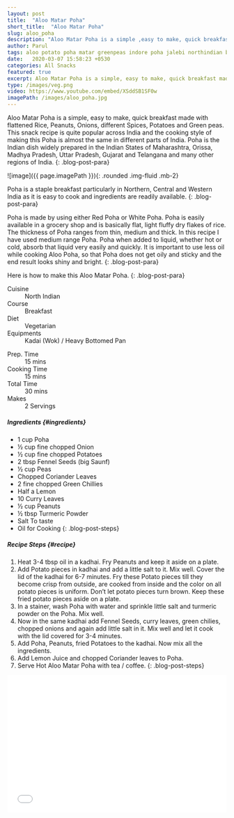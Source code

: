 ```yaml
---
layout: post
title:  "Aloo Matar Poha"
short_title:  "Aloo Matar Poha"
slug: aloo_poha
description: "Aloo Matar Poha is a simple ,easy to make, quick breakfast recipe made with beaten Rice, Peanuts, Onions, different Spices, Potatoes and Green peas. This snack recipe is quite popular across India and the cooking style of making this poha is almost the same in different parts of India. "
author: Parul
tags: aloo potato poha matar greenpeas indore poha jalebi northindian breakfast staple flattened rice peanuts quick easy indianbreakfast streetfood teatime snack eveningsnack kidstiffin ideas lunchbox foodyindianmom youtube likes food foodie foodlovers popular snack lessoil fit diet recipe kandapoha fluffy ujjainpoha
date:   2020-03-07 15:58:23 +0530
categories: All Snacks
featured: true
excerpt: Aloo Matar Poha is a simple, easy to make, quick breakfast made with flattened Rice, Peanuts, Onions, different Spices, Potatoes and Green peas.
type: /images/veg.png
video: https://www.youtube.com/embed/XSddSB1SF0w
imagePath: /images/aloo_poha.jpg
---
```


Aloo Matar Poha is a simple, easy to make, quick breakfast made with flattened Rice, Peanuts, Onions, different Spices, Potatoes and Green peas. This snack recipe is quite popular across India and the cooking style of making this Poha is almost the same in different parts of India. Poha is the Indian dish widely prepared in the Indian States of Maharashtra, Orissa, Madhya Pradesh, Uttar Pradesh, Gujarat and Telangana and many other regions of India.
{: .blog-post-para}

![image]({{ page.imagePath }}){: .rounded .img-fluid .mb-2}

Poha is a staple breakfast particularly in Northern, Central and Western India as it is easy to cook and ingredients are readily available.
{: .blog-post-para}

Poha is made by using either Red Poha or White Poha. Poha is easily available in a grocery shop and is basically flat, light fluffy dry flakes of rice. The thickness of Poha ranges from thin, medium and thick. In this recipe I have used medium range Poha. Poha when added to liquid, whether hot or cold, absorb that liquid very easily and quickly. It is important to use less oil while cooking Aloo Poha, so that Poha does not get oily and sticky and the end result looks shiny and bright.
{: .blog-post-para}

Here is how to make this Aloo Matar Poha.
{: .blog-post-para}

<div class="row">
    <div class="col-md-6">
        <dl class="row">
            <dt class="col-sm-4">Cuisine</dt><dd class="col-sm-7">North Indian</dd>
            <dt class="col-sm-4">Course</dt><dd class="col-sm-7">Breakfast</dd>
            <dt class="col-sm-4">Diet</dt><dd class="col-sm-7">Vegetarian</dd>
            <dt class="col-sm-4">Equipments</dt><dd class="col-sm-7">Kadai (Wok) / Heavy Bottomed Pan</dd>
        </dl>
    </div>
    <div class="col-md-6">
        <dl class="row">
            <dt class="col-sm-5">Prep. Time</dt><dd class="col-sm-7">15 mins</dd>
            <dt class="col-sm-5">Cooking Time</dt><dd class="col-sm-7">15 mins</dd>
            <dt class="col-sm-5">Total Time</dt><dd class="col-sm-7">30 mins</dd>
            <dt class="col-sm-5">Makes</dt><dd class="col-sm-7">2 Servings</dd>
        </dl>
    </div>
</div>



##### **Ingredients** {#ingredients}
- 1 cup Poha
- ½ cup fine chopped Onion
- ½ cup fine chopped Potatoes
- 2 tbsp Fennel Seeds (big Saunf)
- ½ cup Peas
- Chopped Coriander Leaves
- 2 fine chopped Green Chillies
- Half a Lemon
- 10 Curry Leaves
- ½ cup Peanuts
- ½ tbsp Turmeric Powder
- Salt To taste
- Oil for Cooking
{: .blog-post-steps}

##### **Recipe Steps** {#recipe}
1. Heat 3-4 tbsp oil in a kadhai. Fry Peanuts and keep it aside on a plate.
1. Add Potato pieces in kadhai and add a little salt to it. Mix well. Cover the lid of the kadhai for 6-7 minutes. Fry these Potato pieces till they become crisp from outside, are cooked from inside and the color on all potato pieces is uniform. Don’t let potato pieces turn brown. Keep these fried potato pieces aside on a plate.
1. In a stainer, wash Poha with water and sprinkle little salt and turmeric powder on the Poha. Mix well. 
1. Now in the same kadhai add Fennel Seeds, curry leaves, green chilies, chopped onions and again add little salt in it. Mix well and let it cook with the lid covered for 3-4 minutes.
1. Add Poha, Peanuts, fried Potatoes to the kadhai. Now mix all the ingredients.
1. Add Lemon Juice and chopped Coriander leaves to Poha.
1. Serve Hot Aloo Matar Poha with tea / coffee.
{: .blog-post-steps}

<div class="row" id="video">
    <div class="col-md-12">
        <div class="embed-responsive embed-responsive-16by9">
            <iframe width="100%" height="315" src="{{page.video}}" frameborder="0" allow="accelerometer; autoplay; encrypted-media; gyroscope; picture-in-picture" allowfullscreen></iframe>
        </div>
    </div>
</div>
<br>
